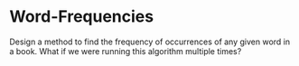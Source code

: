 # Word-Frequencies
Design a method to find the frequency of occurrences of any given word in a
book. What if we were running this algorithm multiple times? 
